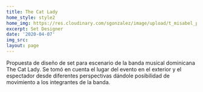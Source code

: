 ```yaml
---
title: The Cat Lady
home_style: style2
home_img: https://res.cloudinary.com/sgonzalez/image/upload/t_misabel_preview/misabelrodriguez/the-cat-lady/01.jpg
excerpt: Set Designer
date: '2020-04-07'
img_src:
layout: page
---
```


Propuesta de diseño de set para escenario de la banda musical dominicana The Cat Lady. 
Se tomó en cuenta el lugar del evento en el exterior y el espectador desde diferentes 
perspectivas dándole posibilidad de movimiento a los integrantes de la banda.